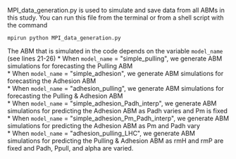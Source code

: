 MPI_data_generation.py is used to simulate and save data from all ABMs in this study. You can run this file from the terminal or
from a shell script with the command

```
mpirun python MPI_data_generation.py
```

The ABM that is simulated in the code depends on the variable `model_name`<br> (see lines 21-26)
    * When `model_name` = "simple_pulling", we generate ABM simulations for forecasting the Pulling ABM<br>
    * When `model_name` = "simple_adhesion", we generate ABM simulations for forecasting the Adhesion ABM<br>
    * When `model_name` = "adhesion_pulling", we generate ABM simulations for forecasting the Pulling & Adhesion ABM<br>
    * When `model_name` = "simple_adhesion_Padh_interp", we generate ABM simulations for predicting the Adhesion ABM as Padh varies and Pm is fixed<br>
    * When `model_name` = "simple_adhesion_Pm_Padh_interp", we generate ABM simulations for predicting the Adhesion ABM as Pm and Padh vary<br>
    * When `model_name` = "adhesion_pulling_LHC", we generate ABM simulations for predicting the Pulling & Adhesion ABM as rmH and rmP are fixed and Padh, Ppull, and alpha are varied.
